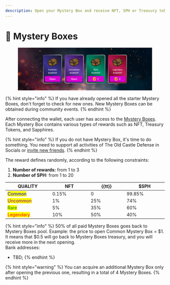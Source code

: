 ```yaml
---
description: Open your Mystery Box and receive NFT, SPH or Treasury tokens.
---
```


# 🎁 Mystery Boxes

<figure><img src=".gitbook/assets/mystery_boxes_Beam_$MC.png" alt=""><figcaption></figcaption></figure>

{% hint style="info" %}
If you have already opened all the starter Mystery Boxes, don't forget to check for new ones. 
New Mystery Boxes can be obtained during community events.
{% endhint %}

After connecting the wallet, each user has access to 
the [Mystery Boxes](https://theoldcastle.xyz/{{bn}}/{{tt}}/mysterybox). Each Mystery Box contains various 
types of rewards such as NFT, Treasury Tokens, and Sapphires.

{% hint style="info" %}
If you do not have Mystery Box, it's time to do something. You need to support all activities of The 
Old Castle Defense in Socials or [invite new friends](decentralized-referral-system-drs.md).
{% endhint %}

The reward defines randomly, according to the following constraints:
1. **Number of rewards:** from 1 to 3
2. **Number of SPH:** from 1 to 20

<table>
  <thead>
    <tr>
      <th width="220">QUALITY</th>
      <th width="220">NFT</th>
      <th width="220">{{tt}}</th>
      <th width="220">$SPH</th>
    </tr>
  </thead>
  <tbody>
    <tr>
      <td><mark style="color:blue;">Common</mark></td>
      <td>0.15%</td>
      <td>0</td>
      <td>99.85%</td>
    </tr>
    <tr>
      <td><mark style="color:purple;">Uncommon</mark></td>
      <td>1%</td>
      <td>25%</td>
      <td>74%</td>
    </tr>
    <tr>
      <td><mark style="color:green;">Rare</mark></td>
      <td>5%</td>
      <td>35%</td>
      <td>60%</td>
    </tr>
    <tr>
      <td><mark style="color:red;">Legendary</mark> </td>
      <td>10%</td>
      <td>50%</td>
      <td>40%</td>
    </tr>
  </tbody>
</table>

{% hint style="info" %}
50% of all paid Mystery Boxes goes back to Mystery Boxes pool. 
Example: the price to open Common Mystery Box = $1. It means that $0.5 will go back to Mystery Boxes 
treasury, and you will receive more in the next opening.\
Bank addresses:
* TBD;
{% endhint %}

{% hint style="warning" %}
You can acquire an additional Mystery Box only after opening the previous one, resulting in a total 
of 4 Mystery Boxes.
{% endhint %}